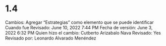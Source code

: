 # 1.4

Cambios: Agregar “Estrategias” como elemento que se puede identificar
Cuando fue Revisado: June 10, 2022 7:44 PM
Fecha de  versión: June 3, 2022 6:32 PM
Quien hizo el cambio: Cutberto Arizabalo Nava
Revisado: Yes
Revisado por: Leonardo Alvarado Menéndez